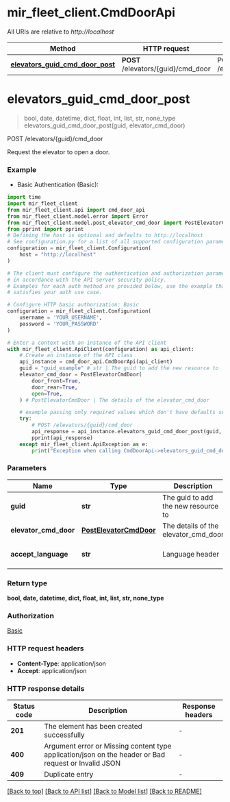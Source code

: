 # mir_fleet_client.CmdDoorApi

All URIs are relative to *http://localhost*

Method | HTTP request | Description
------------- | ------------- | -------------
[**elevators_guid_cmd_door_post**](CmdDoorApi.md#elevators_guid_cmd_door_post) | **POST** /elevators/{guid}/cmd_door | POST /elevators/{guid}/cmd_door


# **elevators_guid_cmd_door_post**
> bool, date, datetime, dict, float, int, list, str, none_type elevators_guid_cmd_door_post(guid, elevator_cmd_door)

POST /elevators/{guid}/cmd_door

Request the elevator to open a door.

### Example

* Basic Authentication (Basic):

```python
import time
import mir_fleet_client
from mir_fleet_client.api import cmd_door_api
from mir_fleet_client.model.error import Error
from mir_fleet_client.model.post_elevator_cmd_door import PostElevatorCmdDoor
from pprint import pprint
# Defining the host is optional and defaults to http://localhost
# See configuration.py for a list of all supported configuration parameters.
configuration = mir_fleet_client.Configuration(
    host = "http://localhost"
)

# The client must configure the authentication and authorization parameters
# in accordance with the API server security policy.
# Examples for each auth method are provided below, use the example that
# satisfies your auth use case.

# Configure HTTP basic authorization: Basic
configuration = mir_fleet_client.Configuration(
    username = 'YOUR_USERNAME',
    password = 'YOUR_PASSWORD'
)

# Enter a context with an instance of the API client
with mir_fleet_client.ApiClient(configuration) as api_client:
    # Create an instance of the API class
    api_instance = cmd_door_api.CmdDoorApi(api_client)
    guid = "guid_example" # str | The guid to add the new resource to
    elevator_cmd_door = PostElevatorCmdDoor(
        door_front=True,
        door_rear=True,
        open=True,
    ) # PostElevatorCmdDoor | The details of the elevator_cmd_door

    # example passing only required values which don't have defaults set
    try:
        # POST /elevators/{guid}/cmd_door
        api_response = api_instance.elevators_guid_cmd_door_post(guid, elevator_cmd_door)
        pprint(api_response)
    except mir_fleet_client.ApiException as e:
        print("Exception when calling CmdDoorApi->elevators_guid_cmd_door_post: %s\n" % e)
```


### Parameters

Name | Type | Description  | Notes
------------- | ------------- | ------------- | -------------
 **guid** | **str**| The guid to add the new resource to |
 **elevator_cmd_door** | [**PostElevatorCmdDoor**](PostElevatorCmdDoor.md)| The details of the elevator_cmd_door |
 **accept_language** | **str**| Language header | defaults to "en_US"

### Return type

**bool, date, datetime, dict, float, int, list, str, none_type**

### Authorization

[Basic](../README.md#Basic)

### HTTP request headers

 - **Content-Type**: application/json
 - **Accept**: application/json


### HTTP response details

| Status code | Description | Response headers |
|-------------|-------------|------------------|
**201** | The element has been created successfully |  -  |
**400** | Argument error or Missing content type application/json on the header or Bad request or Invalid JSON |  -  |
**409** | Duplicate entry |  -  |

[[Back to top]](#) [[Back to API list]](../README.md#documentation-for-api-endpoints) [[Back to Model list]](../README.md#documentation-for-models) [[Back to README]](../README.md)

